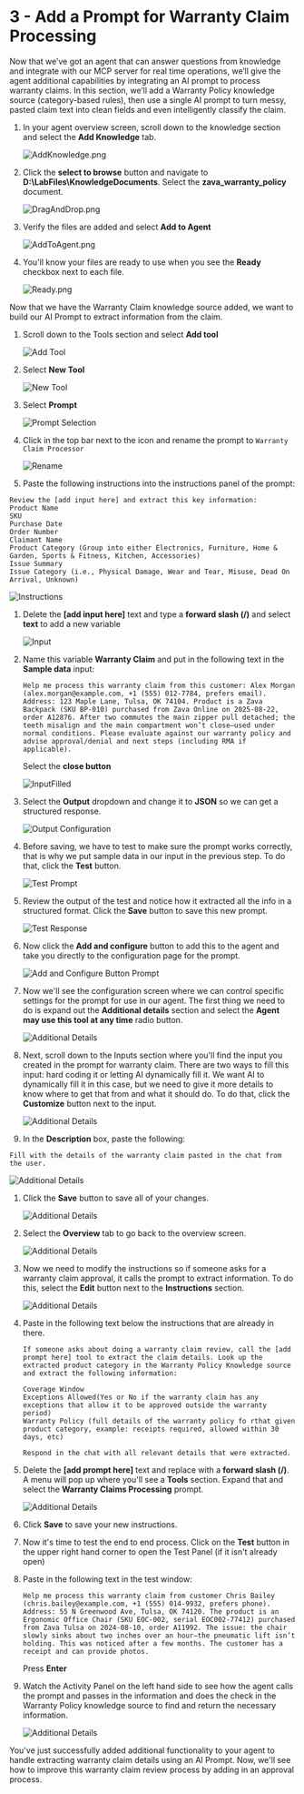 # 3 - Add a Prompt for Warranty Claim Processing

Now that we’ve got an agent that can answer questions from knowledge and integrate with our MCP server for real time operations, we’ll give the agent additional capabilities by integrating an AI prompt to process warranty claims. In this section, we’ll add a Warranty Policy knowledge source (category-based rules), then use a single AI prompt to turn messy, pasted claim text into clean fields and even intelligently classify the claim.

1. In your agent overview screen, scroll down to the knowledge section and select the **Add Knowledge** tab.

    ![AddKnowledge.png](./assets/AddKnowledgeStep3.png)

1. Click the **select to browse** button and navigate to **D:\LabFiles\KnowledgeDocuments**. Select the **zava_warranty_policy** document.

    ![DragAndDrop.png](./assets/DragAndDropFile.png)

1. Verify the files are added and select **Add to Agent**

    ![AddToAgent.png](./assets/WarrantyVerifyKnowledge.png)

1. You'll know your files are ready to use when you see the **Ready** checkbox next to each file.

    ![Ready.png](./assets/WarrantyKnowledgeReady.png)

Now that we have the Warranty Claim knowledge source added, we want to build our AI Prompt to extract information from the claim.

1. Scroll down to the Tools section and select **Add tool**

    ![Add Tool](./assets/NewTool.png)

1. Select **New Tool**

    ![New Tool](./assets/NewTool3.png)

1. Select **Prompt**

    ![Prompt Selection](./assets/PromptSelection.png)

1. Click in the top bar next to the icon and rename the prompt to  ```Warranty Claim Processor```

    ![Rename](./assets/PromptName.png)

1. Paste the following instructions into the instructions panel of the prompt:

```text
Review the [add input here] and extract this key information:
Product Name
SKU
Purchase Date
Order Number
Claimant Name
Product Category (Group into either Electronics, Furniture, Home & Garden, Sports & Fitness, Kitchen, Accessories)
Issue Summary
Issue Category (i.e., Physical Damage, Wear and Tear, Misuse, Dead On Arrival, Unknown)
```

![Instructions](./assets/InstructionsPasted.png)

1. Delete the **[add input here]** text and type a **forward slash (/)** and select **text** to add a new variable

    ![Input](./assets/InputType.png)

1. Name this variable **Warranty Claim** and put in the following text in the **Sample data** input:

    ```text
    Help me process this warranty claim from this customer: Alex Morgan (alex.morgan@example.com, +1 (555) 012-7784, prefers email). Address: 123 Maple Lane, Tulsa, OK 74104. Product is a Zava Backpack (SKU BP-010) purchased from Zava Online on 2025-08-22, order A12876. After two commutes the main zipper pull detached; the teeth misalign and the main compartment won’t close—used under normal conditions. Please evaluate against our warranty policy and advise approval/denial and next steps (including RMA if applicable).
    ```

    Select the **close button**

    ![InputFilled](./assets/InputFilled.png)

1. Select the **Output** dropdown and change it to **JSON** so we can get a structured response.

    ![Output Configuration](./assets/OutputSelect.png)

1. Before saving, we have to test to make sure the prompt works correctly, that is why we put sample data in our input in the previous step. To do that, click the **Test** button.

    ![Test Prompt](./assets/TestBtnPrompt.png)

1. Review the output of the test and notice how it extracted all the info in a structured format. Click the **Save** button to save this new prompt.

    ![Test Response](./assets/PromptTestOutput.png)

1. Now click the **Add and configure** button to add this to the agent and take you directly to the configuration page for the prompt.

    ![Add and Configure Button Prompt](./assets/AddConfigureBtnPrompt.png)

1. Now we'll see the configuration screen where we can control specific settings for the prompt for use in our agent. The first thing we need to do is expand out the **Additional details** section and select the **Agent may use this tool at any time** radio button.

    ![Additional Details](./assets/PromptAdditionalDetails.png)

1. Next, scroll down to the Inputs section where you'll find the input you created in the prompt for warranty claim. There are two ways to fill this input: hard coding it or letting AI dynamically fill it. We want AI to dynamically fill it in this case, but we need to give it more details to know where to get that from and what it should do. To do that, click the **Customize** button next to the input.

    ![Additional Details](./assets/InputConfigureBtnPrompt.png)

1. In the **Description** box, paste the following:

```text
Fill with the details of the warranty claim pasted in the chat from the user.
```

![Additional Details](./assets/PromptDescriptionSave.png)

1. Click the **Save** button to save all of your changes.

    ![Additional Details](./assets/PromptDescriptionSave.png)

1. Select the **Overview** tab to go back to the overview screen.

    ![Additional Details](./assets/OverviewTab.png)

1. Now we need to modify the instructions so if someone asks for a warranty claim approval, it calls the prompt to extract information. To do this, select the **Edit** button next to the **Instructions** section.

    ![Additional Details](./assets/EditINstructionsPrompt.png)

1. Paste in the following text below the instructions that are already in there.

    ```text
    If someone asks about doing a warranty claim review, call the [add prompt here] tool to extract the claim details. Look up the extracted product category in the Warranty Policy Knowledge source and extract the following information:
    
    Coverage Window
    Exceptions Allowed(Yes or No if the warranty claim has any exceptions that allow it to be approved outside the warranty period)
    Warranty Policy (full details of the warranty policy fo rthat given product category, example: receipts required, allowed within 30 days, etc)
    
    Respond in the chat with all relevant details that were extracted.
    ```

1. Delete the **[add prompt here]** text and replace with a **forward slash (/)**. A menu will pop up where you'll see a **Tools** section. Expand that and select the **Warranty Claims Processing** prompt.

    ![Additional Details](./assets/PromptInstructionsRevised.png)

1. Click **Save** to save your new instructions.
1. Now it's time to test the end to end process. Click on the **Test** button in the upper right hand corner to open the Test Panel (if it isn't already open)
1. Paste in the following text in the test window:

    ```text
    Help me process this warranty claim from customer Chris Bailey (chris.bailey@example.com, +1 (555) 014-9932, prefers phone). Address: 55 N Greenwood Ave, Tulsa, OK 74120. The product is an Ergonomic Office Chair (SKU EOC-002, serial EOC002-77412) purchased from Zava Tulsa on 2024-08-10, order A11992. The issue: the chair slowly sinks about two inches over an hour—the pneumatic lift isn’t holding. This was noticed after a few months. The customer has a receipt and can provide photos.
    ```

    Press **Enter**

1. Watch the Activity Panel on the left hand side to see how the agent calls the prompt and passes in the information and does the check in the Warranty Policy knowledge source to find and return the necessary information.

    ![Additional Details](./assets/WarrantyPolicyPromptTest.png)

You've just successfully added additional functionality to your agent to handle extracting warranty claim details using an AI Prompt. Now, we'll see how to improve this warranty claim review process by adding in an approval process.